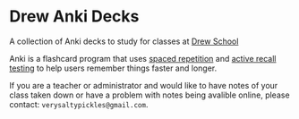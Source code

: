 # Drew Anki Decks
A collection of Anki decks to study for classes at [Drew School](https://www.drewschool.org/)

Anki is a flashcard program that uses [spaced repetition](https://en.wikipedia.org/wiki/Spaced_repetition) and [active recall testing](https://en.wikipedia.org/wiki/Recall_test) to help users remember things faster and longer.

If you are a teacher or administrator and would like to have notes of your class taken down or have a problem with notes being avalible online, please contact: `verysaltypickles@gmail.com`.
